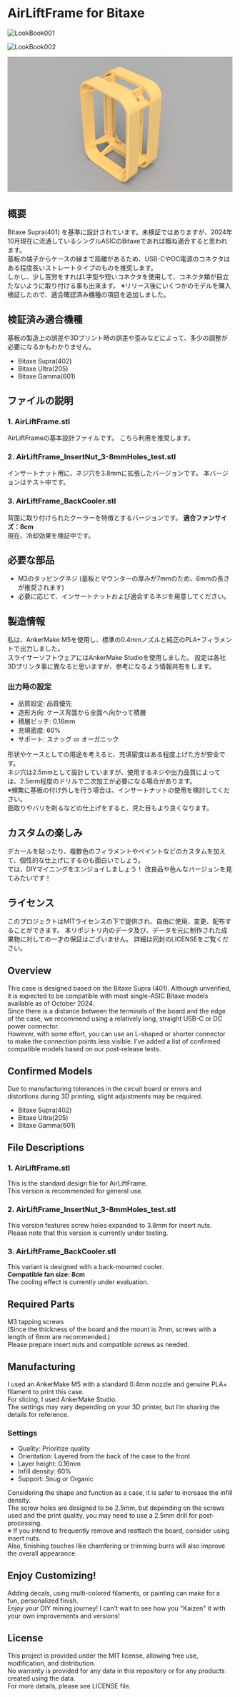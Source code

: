 # AirLiftFrame for Bitaxe

![LookBook001](https://github.com/user-attachments/assets/958fb795-c514-4384-9613-e2dcbe5ccbb6)

![LookBook002](https://github.com/user-attachments/assets/3c4bf8c0-1905-4f12-b9bd-7d9485f5ff94)

![HomeView](https://github.com/tko-combinator/BitaxeAirLiftFrame/blob/main/images/HomeView.png)	

## 概要
Bitaxe Supra(401) を基準に設計されています。未検証ではありますが、2024年10月現在に流通しているシングルASICのBitaxeであれば概ね適合すると思われます。   
基板の端子からケースの縁まで距離があるため、USB-CやDC電源のコネクタはある程度長いストレートタイプのものを推奨します。  
しかし、少し苦労をすればL字型や短いコネクタを使用して、コネクタ類が目立たないように取り付ける事も出来ます。
※リリース後にいくつかのモデルを購入検証したので、適合確認済み機種の項目を追加しました。

## 検証済み適合機種
基板の製造上の誤差や3Dプリント時の誤差や歪みなどによって、多少の調整が必要になるかもわかりません。
* Bitaxe Supra(402)
* Bitaxe Ultra(205)
* Bitaxe Gamma(601)

## ファイルの説明

### 1. **AirLiftFrame.stl**  
AirLiftFrameの基本設計ファイルです。
こちら利用を推奨します。

### 2. **AirLiftFrame_InsertNut_3-8mmHoles_test.stl**  
インサートナット用に、ネジ穴を3.8mmに拡張したバージョンです。
本バージョンはテスト中です。

### 3. **AirLiftFrame_BackCooler.stl**  
背面に取り付けられたクーラーを特徴とするバージョンです。 
**適合ファンサイズ：8cm**  
現在、冷却効果を検証中です。

## 必要な部品
* M3のタッピングネジ
(基板とマウンターの厚みが7mmのため、6mmの長さが推奨されます)
* 必要に応じて、インサートナットおよび適合するネジを用意してください。

## 製造情報
私は、AnkerMake M5を使用し、標準の0.4mmノズルと純正のPLA+フィラメントで出力しました。  
スライサーソフトウェアにはAnkerMake Studioを使用しました。
設定は各社3Dプリンタ事に異なると思いますが、参考になるよう情報共有をします。

### 出力時の設定
* 品質設定: 品質優先
* 造形方向: ケース背面から全面へ向かって積層
* 積層ピッチ: 0.16mm
* 充填密度: 60%
* サポート: スナッグ or オーガニック

形状やケースとしての用途を考えると、充填密度はある程度上げた方が安全です。  
ネジ穴は2.5mmとして設計していますが、使用するネジや出力品質によっては、2.5mm程度のドリルで二次加工が必要になる場合があります。  
※頻繁に基板の付け外しを行う場合は、インサートナットの使用を検討してください。  
面取りやバリを削るなどの仕上げをすると、見た目もより良くなります。

## カスタムの楽しみ
デカールを貼ったり、複数色のフィラメントやペイントなどのカスタムを加えて、個性的な仕上げにするのも面白いでしょう。  
では、DIYマイニングをエンジョイしましょう！
改良品や色んなバージョンを見てみたいです！

## ライセンス
このプロジェクトはMITライセンスの下で提供され、自由に使用、変更、配布することができます。
本リポジトリ内のデータ及び、データを元に制作された成果物に対しての一才の保証はございません。
詳細は同封のLICENSEをご覧ください。



## Overview
This case is designed based on the Bitaxe Supra (401). Although unverified, it is expected to be compatible with most single-ASIC Bitaxe models available as of October 2024.  
Since there is a distance between the terminals of the board and the edge of the case, we recommend using a relatively long, straight USB-C or DC power connector.  
However, with some effort, you can use an L-shaped or shorter connector to make the connection points less visible.
I’ve added a list of confirmed compatible models based on our post-release tests. 

## Confirmed Models
Due to manufacturing tolerances in the circuit board or errors and distortions during 3D printing, slight adjustments may be required.
* Bitaxe Supra(402)
* Bitaxe Ultra(205)
* Bitaxe Gamma(601)

## File Descriptions

### 1. **AirLiftFrame.stl**  
This is the standard design file for AirLiftFrame.  
This version is recommended for general use.

### 2. **AirLiftFrame_InsertNut_3-8mmHoles_test.stl**  
This version features screw holes expanded to 3.8mm for insert nuts.  
Please note that this version is currently under testing.

### 3. **AirLiftFrame_BackCooler.stl**  
This variant is designed with a back-mounted cooler.  
**Compatible fan size: 8cm**  
The cooling effect is currently under evaluation.

## Required Parts
M3 tapping screws  
(Since the thickness of the board and the mount is 7mm, screws with a length of 6mm are recommended.)  
Please prepare insert nuts and compatible screws as needed.

## Manufacturing
I used an AnkerMake M5 with a standard 0.4mm nozzle and genuine PLA+ filament to print this case.  
For slicing, I used AnkerMake Studio.  
The settings may vary depending on your 3D printer, but I’m sharing the details for reference.

### Settings
* Quality: Prioritize quality
* Orientation: Layered from the back of the case to the front
* Layer height: 0.16mm
* Infill density: 60%
* Support: Snug or Organic

Considering the shape and function as a case, it is safer to increase the infill density.  
The screw holes are designed to be 2.5mm, but depending on the screws used and the print quality, you may need to use a 2.5mm drill for post-processing.  
※ If you intend to frequently remove and reattach the board, consider using insert nuts.  
Also, finishing touches like chamfering or trimming burrs will also improve the overall appearance.

## Enjoy Customizing!
Adding decals, using multi-colored filaments, or painting can make for a fun, personalized finish.  
Enjoy your DIY mining journey! I can't wait to see how you "Kaizen" it with your own improvements and versions!

## License
This project is provided under the MIT license, allowing free use, modification, and distribution.  
No warranty is provided for any data in this repository or for any products created using the data.  
For more details, please see LICENSE file.








